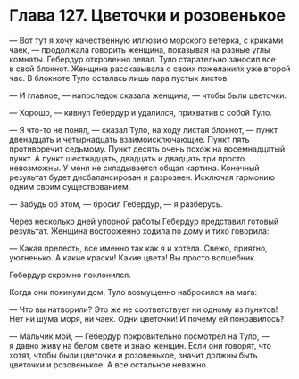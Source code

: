 # Глава 127. Цветочки и розовенькое

— Вот тут я хочу качественную иллюзию морского ветерка, с криками чаек, — продолжала говорить женщина, показывая на разные углы комнаты. Гебердур откровенно зевал. Туло старательно заносил все в свой блокнот. Женщина рассказывала о своих пожеланиях уже второй час. В блокноте Туло осталась лишь пара пустых листов.

— И главное, — напоследок сказала женщина, — чтобы были цветочки.

— Хорошо, — кивнул Гебердур и удалился, прихватив с собой Туло.

— Я что-то не понял, — сказал Туло, на ходу листая блокнот, — пункт двенадцать и четырнадцать взаимоисключающие. Пункт пять противоречит седьмому. Пункт десять очень похож на восемнадцатый пункт. А пункт шестнадцать, двадцать и двадцать три просто невозможны. У меня не складывается общая картина. Конечный результат будет дисбалансирован и разрознен. Исключая гармонию одним своим существованием.

— Забудь об этом, — бросил Гебердур, — я разберусь.

Через несколько дней упорной работы Гебердур представил готовый результат. Женщина восторженно ходила по дому и тихо говорила: 

— Какая прелесть, все именно так как я и хотела. Свежо, приятно, уютненько. А какие краски! Какие цвета! Вы просто волшебник.

Гебердур скромно поклонился.

Когда они покинули дом, Туло возмущенно набросился на мага:

— Что вы натворили? Это же не соответствует ни одному из пунктов! Нет ни шума моря, ни чаек. Одни цветочки! И почему ей понравилось?

— Мальчик мой, — Гебердур покровительно посмотрел на Туло, — я давно живу на белом свете и знаю женщин. Если они говорят, что хотят, чтобы были цветочки и розовенькое, значит должны быть цветочки и розовенькое. А все остальное неважно.

